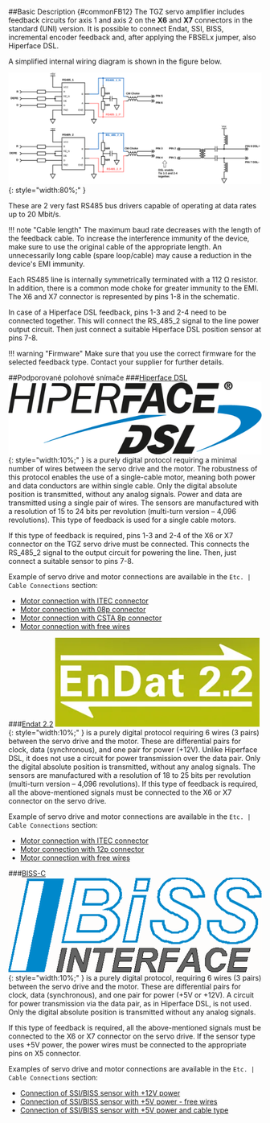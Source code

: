 ##Basic Description {#commonFB12}
The TGZ servo amplifier includes feedback circuits for axis 1 and axis 2 on the **X6** and **X7** connectors in the standard (UNI) version.
It is possible to connect Endat, SSI, BISS, incremental encoder feedback and, after applying the FBSELx jumper, also Hiperface DSL.   

A simplified internal wiring diagram is shown in the figure below.

![Simplified TGZ FB12 schematic](../img/FB12internals.svg){: style="width:80%;" }

These are 2 very fast RS485 bus drivers capable of operating at data rates up to 20 Mbit/s.

!!! note "Cable length"
	The maximum baud rate decreases with the length of the feedback cable.
	To increase the interference immunity of the device, make sure to use the original cable of the appropriate length.
	An unnecessarily long cable (spare loop/cable) may cause a reduction in the device's EMI immunity.

Each RS485 line is internally symmetrically terminated with a 112 Ω resistor.
In addition, there is a common mode choke for greater immunity to the EMI.
The X6 and X7 connector is represented by pins 1-8 in the schematic.   

In case of a Hiperface DSL feedback, pins 1-3 and 2-4 need to be connected together. 
This will connect the RS_485_2 signal to the line power output circuit.
Then just connect a suitable Hiperface DSL position sensor at pins 7-8.

!!! warning "Firmware"
	Make sure that you use the correct firmware for the selected feedback type.
	Contact your supplier for further details.
	
##Podporované polohové snímače
###[Hiperface DSL](https://www.hiperfacedsl.com/index_en.html)
![DSL logo](../img/HiperfaceDSLLogo.png){: style="width:10%;" } is a purely digital protocol requiring a minimal number of wires between the servo drive and the motor.
The robustness of this protocol enables the use of a single-cable motor, meaning both power and data conductors are within single cable.
Only the digital absolute position is transmitted, without any analog signals.
Power and data are transmitted using a single pair of wires.
The sensors are manufactured with a resolution of 15 to 24 bits per revolution (multi-turn version – 4,096 revolutions).
This type of feedback is used for a single cable motors.   

If this type of feedback is required, pins 1-3 and 2-4 of the X6 or X7 connector on the TGZ servo drive must be connected.
This connects the RS_485_2 signal to the output circuit for powering the line.
Then, just connect a suitable sensor to pins 7-8.   

Example of servo drive and motor connections are available in the `Etc. | Cable Connections` section:  

- [Motor connection with ITEC connector](../../CZ/ETC/TGcable/md/description.en.md#Z1)
- [Motor connection with 08p connector](../../CZ/ETC/TGcable/md/description.en.md#Z2)
- [Motor connection with CSTA 8p connector](../../CZ/ETC/TGcable/md/description.en.md#Z3)
- [Motor connection with free wires](../../CZ/ETC/TGcable/md/description.en.md#Z4)

###[Endat 2.2](https://endat.heidenhain.com/endat2)
![Endat logo](../img/Endat2_2Logo.png){: style="width:10%;" } is a purely digital protocol requiring 6 wires (3 pairs) between the servo drive and the motor.
These are differential pairs for clock, data (synchronous), and one pair for power (+12V).
Unlike Hiperface DSL, it does not use a circuit for power transmission over the data pair.
Only the digital absolute position is transmitted, without any analog signals.
The sensors are manufactured with a resolution of 18 to 25 bits per revolution (multi-turn version – 4,096 revolutions).
If this type of feedback is required, all the above-mentioned signals must be connected to the X6 or X7 connector on the servo drive.   

Example of servo drive and motor connections are available in the `Etc. | Cable Connections` section:

- [Motor connection with ITEC connector](../../CZ/ETC/TGcable/md/description.en.md#Z10)
- [Motor connection with 12p connector](../../CZ/ETC/TGcable/md/description.en.md#Z9)
- [Motor connection with free wires](../../CZ/ETC/TGcable/md/description.en.md#Z11)

###[BISS-C](https://biss-interface.com/)
![BISS logo](../img/BISSlogo.png){: style="width:10%;" } is a purely digital protocol, requiring 6 wires (3 pairs) between the servo drive and the motor.
These are differential pairs for clock, data (synchronous), and one pair for power (+5V or +12V).
A circuit for power transmission via the data pair, as in Hiperface DSL, is not used.
Only the digital absolute position is transmitted without any analog signals.   

If this type of feedback is required, all the above-mentioned signals must be connected to the X6 or X7 connector on the servo drive.
If the sensor type uses +5V power, the power wires must be connected to the appropriate pins on X5 connector.   

Examples of servo drive and motor connections are available in the `Etc. | Cable Connections` section:

- [Connection of SSI/BISS sensor with +12V power](../../CZ/ETC/TGcable/md/description.en.md#Z15)
- [Connection of SSI/BISS sensor with +5V power - free wires](../../CZ/ETC/TGcable/md/description.en.md#Z16)
- [Connection of SSI/BISS sensor with +5V power and cable type](../../CZ/ETC/TGcable/md/description.en.md#Z14)
